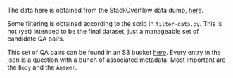 The data here is obtained from the StackOverflow data dump, [here](https://archive.org/details/stackexchange).

Some filtering is obtained according to the scrip in `filter-data.py`.
This is not (yet) intended to be the final dataset, just a manageable set of candidate QA pairs.

This set of QA pairs can be found in an S3 bucket [here](https://stackoverflow-filtered.s3.eu-central-1.amazonaws.com/v1-rough-filtering.json).
Every entry in the json is a question with a bunch of associated metadata.
Most important are the `Body` and the `Answer`.
